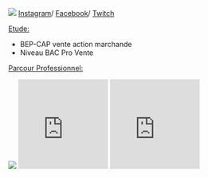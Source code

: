 
  <p><img src= "https://image-uniservice.linternaute.com/image/150/1389758640/11742809.jpg">
  <a href="https://www.instagram.com/azekiell/">Instagram</a>/
  <a href="https://www.facebook.com/beauvallet.julien">Facebook</a>/
  <a href="https://www.twitch.tv/djub0otv">Twitch</a></p>

  
  <span style="text-decoration: underline;">Etude:</span>

   - BEP-CAP vente action marchande
   - Niveau BAC Pro Vente
   
  <span style="text-decoration: underline;">Parcour Professionnel:</span>
<main>
   <title>Armée de l'Air:</title>
     
   <p><img src= "https://a4-images.myspacecdn.com/images04/8/c3f4ffcffe274591b6ae50a3f2e1cce5/full.jpg">
   <iframe src="https://giphy.com/embed/9P94yLRR2R4LFNNXIg" width="180" height="180" frameBorder="0" class="giphy-embed" allowFullScreen> 
   <iframe src="https://giphy.com/embed/9ALcdYJwOsuBi" width="480" height="300" frameBorder="0" class="giphy-embed" allowFullScreen>
   </iframe><a href="https://giphy.com/gifs/jack-sam-9ALcdYJwOsuBi"></a>
  
   <iframe src="https://giphy.com/embed/ZcZOj4q60MNsQ" width="180" height="180" frameBorder="0" class="giphy-embed" allowFullScreen></p>

</main>
